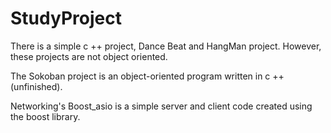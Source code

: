 # StudyProject

There is a simple c ++ project, Dance Beat and HangMan project. However, these projects are not object oriented.

The Sokoban project is an object-oriented program written in c ++ (unfinished).

Networking's Boost_asio is a simple server and client code created using the boost library.
